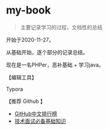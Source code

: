 # my-book

> 主要记录学习的过程，文档性的总结

开始于2020-11-27。

从基础开始，逐个部分的记录总结。

现在是一名PHPer，恶补基础 + 学习java。



【编辑工具】

Typora



【推荐 Github 】

- [GitHub中文排行榜](https://github.com/kon9chunkit/GitHub-Chinese-Top-Charts)
- [技术面试必备基础知识](https://github.com/CyC2018/CS-Notes)





